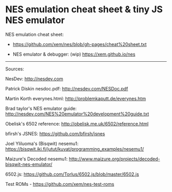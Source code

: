 NES emulation cheat sheet & tiny JS NES emulator
===

NES emulation cheat sheet:
- https://github.com/xem/nes/blob/gh-pages/cheat%20sheet.txt

<!--
NES ROM disassembler:
- commented: https://github.com/xem/nes/blob/gh-pages/disassembler.html
- demo: https://xem.github.io/nes/disassembler.html
- 1kb zip: https://github.com/xem/nes/blob/gh-pages/1k.zip
-->

- NES emulator & debugger: (wip)
https://xem.github.io/nes

---

Sources:

NesDev: http://nesdev.com

Patrick Diskin nesdoc.pdf: http://nesdev.com/NESDoc.pdf

Martin Korth everynes.html: http://problemkaputt.de/everynes.htm

Brad taylor's NES emulator guide: http://nesdev.com/NES%20emulator%20development%20guide.txt

Obelisk's 6502 reference: http://obelisk.me.uk/6502/reference.html

bfirsh's JSNES: https://github.com/bfirsh/jsnes

Joel Yliluoma's (Bisqwit) nesemu1: https://bisqwit.iki.fi/jutut/kuvat/programming_examples/nesemu1/

Maizure's Decoded nesemu1: http://www.maizure.org/projects/decoded-bisqwit-nes-emulator/

6502.js: https://github.com/Torlus/6502.js/blob/master/6502.js

Test ROMs - https://github.com/xem/nes-test-roms